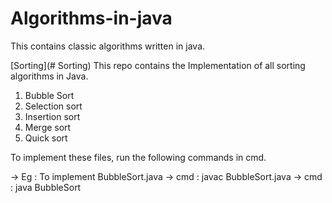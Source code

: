 # Algorithms-in-java
This contains classic algorithms written in java.

[Sorting](# Sorting)
This repo contains the Implementation of all sorting algorithms in Java.
1) Bubble Sort
2) Selection sort
3) Insertion sort
4) Merge sort
5) Quick sort

To implement these files, run the following commands in cmd.

 -> Eg   : To implement BubbleSort.java
 -> cmd  :  javac BubbleSort.java
 -> cmd  :  java BubbleSort






